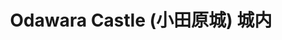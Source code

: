 ---
addr: " \u57CE\u5185"
city: Kanagawa
country: Japan
description: "\u57CE\u5185 (\u5C0F\u7530\u539F\u57CE\u5740\u516C\u5712) \u5C0F\u7530\u539F\u5E02,
  \u795E\u5948\u5DDD\u770C 250-0014 \u65E5\u672C"
id: 4b6e20b7f964a52076ac2ce3
lat: 35.25077536866271
lng: 139.15442067282768
title: "Odawara Castle (\u5C0F\u7530\u539F\u57CE) \u57CE\u5185"
venue: "Odawara Castle (\u5C0F\u7530\u539F\u57CE)"
---